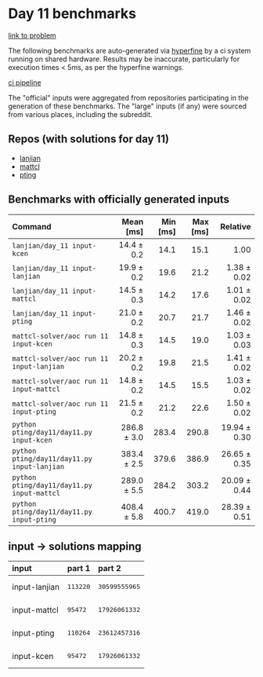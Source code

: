 # Day 11 benchmarks

[link to problem](http://adventofcode.com/2022/day/11)

The following benchmarks are auto-generated via [hyperfine](https://github.com/sharkdp/hyperfine) by a ci system running on shared hardware. Results may be inaccurate, particularly for execution times < 5ms, as per the hyperfine warnings.

[ci pipeline](http://ci.papercode.net:8080/teams/aoc2022/pipelines/aoc-compare-2022)

The "official" inputs were aggregated from repositories participating in the generation of these benchmarks. The "large" inputs (if any) were sourced from various places, including the subreddit.

## Repos (with solutions for day 11)


- [lanjian](https://github.com/LanJian/aoc-2022)
- [mattcl](https://github.com/mattcl/aoc2022)
- [pting](https://github.com/pting/aoc2022)

## Benchmarks with officially generated inputs
| Command | Mean [ms] | Min [ms] | Max [ms] | Relative |
|:---|---:|---:|---:|---:|
| `lanjian/day_11 input-kcen` | 14.4 ± 0.2 | 14.1 | 15.1 | 1.00 |
| `lanjian/day_11 input-lanjian` | 19.9 ± 0.2 | 19.6 | 21.2 | 1.38 ± 0.02 |
| `lanjian/day_11 input-mattcl` | 14.5 ± 0.3 | 14.2 | 17.6 | 1.01 ± 0.02 |
| `lanjian/day_11 input-pting` | 21.0 ± 0.2 | 20.7 | 21.7 | 1.46 ± 0.02 |
| `mattcl-solver/aoc run 11 input-kcen` | 14.8 ± 0.3 | 14.5 | 19.0 | 1.03 ± 0.03 |
| `mattcl-solver/aoc run 11 input-lanjian` | 20.2 ± 0.2 | 19.8 | 21.5 | 1.41 ± 0.02 |
| `mattcl-solver/aoc run 11 input-mattcl` | 14.8 ± 0.2 | 14.5 | 15.5 | 1.03 ± 0.02 |
| `mattcl-solver/aoc run 11 input-pting` | 21.5 ± 0.2 | 21.2 | 22.6 | 1.50 ± 0.02 |
| `python pting/day11/day11.py input-kcen` | 286.8 ± 3.0 | 283.4 | 290.8 | 19.94 ± 0.30 |
| `python pting/day11/day11.py input-lanjian` | 383.4 ± 2.5 | 379.6 | 386.9 | 26.65 ± 0.35 |
| `python pting/day11/day11.py input-mattcl` | 289.0 ± 5.5 | 284.2 | 303.2 | 20.09 ± 0.44 |
| `python pting/day11/day11.py input-pting` | 408.4 ± 5.8 | 400.7 | 419.0 | 28.39 ± 0.51 |

## input -> solutions mapping
|input|part 1|part 2|
|:---|:---|:---|
|input-lanjian|<pre>113220</pre>|<pre>30599555965</pre>|
|input-mattcl|<pre>95472</pre>|<pre>17926061332</pre>|
|input-pting|<pre>110264</pre>|<pre>23612457316</pre>|
|input-kcen|<pre>95472</pre>|<pre>17926061332</pre>|
